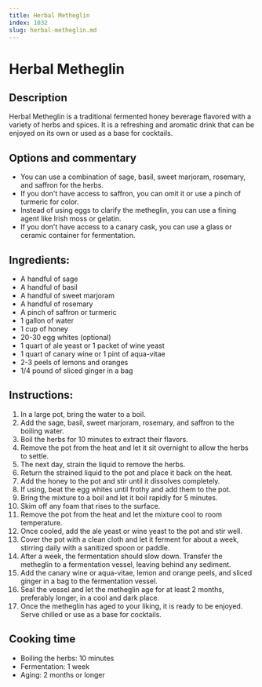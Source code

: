 ```yaml
---
title: Herbal Metheglin
index: 1032
slug: herbal-metheglin.md
---
```


# Herbal Metheglin

## Description
Herbal Metheglin is a traditional fermented honey beverage flavored with a variety of herbs and spices. It is a refreshing and aromatic drink that can be enjoyed on its own or used as a base for cocktails.

## Options and commentary
- You can use a combination of sage, basil, sweet marjoram, rosemary, and saffron for the herbs.
- If you don't have access to saffron, you can omit it or use a pinch of turmeric for color.
- Instead of using eggs to clarify the metheglin, you can use a fining agent like Irish moss or gelatin.
- If you don't have access to a canary cask, you can use a glass or ceramic container for fermentation.

## Ingredients:
- A handful of sage
- A handful of basil
- A handful of sweet marjoram
- A handful of rosemary
- A pinch of saffron or turmeric
- 1 gallon of water
- 1 cup of honey
- 20-30 egg whites (optional)
- 1 quart of ale yeast or 1 packet of wine yeast
- 1 quart of canary wine or 1 pint of aqua-vitae
- 2-3 peels of lemons and oranges
- 1/4 pound of sliced ginger in a bag

## Instructions:
1. In a large pot, bring the water to a boil.
2. Add the sage, basil, sweet marjoram, rosemary, and saffron to the boiling water.
3. Boil the herbs for 10 minutes to extract their flavors.
4. Remove the pot from the heat and let it sit overnight to allow the herbs to settle.
5. The next day, strain the liquid to remove the herbs.
6. Return the strained liquid to the pot and place it back on the heat.
7. Add the honey to the pot and stir until it dissolves completely.
8. If using, beat the egg whites until frothy and add them to the pot.
9. Bring the mixture to a boil and let it boil rapidly for 5 minutes.
10. Skim off any foam that rises to the surface.
11. Remove the pot from the heat and let the mixture cool to room temperature.
12. Once cooled, add the ale yeast or wine yeast to the pot and stir well.
13. Cover the pot with a clean cloth and let it ferment for about a week, stirring daily with a sanitized spoon or paddle.
14. After a week, the fermentation should slow down. Transfer the metheglin to a fermentation vessel, leaving behind any sediment.
15. Add the canary wine or aqua-vitae, lemon and orange peels, and sliced ginger in a bag to the fermentation vessel.
16. Seal the vessel and let the metheglin age for at least 2 months, preferably longer, in a cool and dark place.
17. Once the metheglin has aged to your liking, it is ready to be enjoyed. Serve chilled or use as a base for cocktails.

## Cooking time
- Boiling the herbs: 10 minutes
- Fermentation: 1 week
- Aging: 2 months or longer